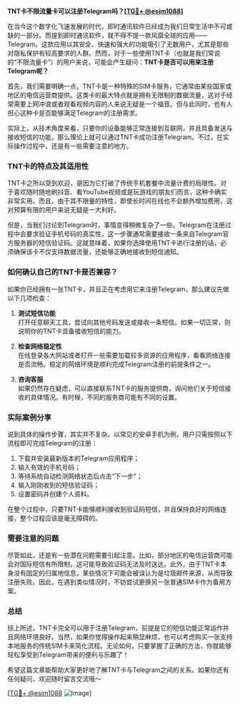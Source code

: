 **TNT卡不限流量卡可以注册Telegram吗？[[TG💪+ @esim1088](https://t.me/s/esim1088)]**

在当今这个数字化飞速发展的时代，即时通讯软件已经成为我们日常生活中不可或缺的一部分。而提到即时通讯软件，就不得不提一款风靡全球的应用——Telegram。这款应用以其安全、快速和强大的功能吸引了无数用户，尤其是那些对隐私保护有较高要求的人群。然而，对于一些使用TNT卡（也就是我们常说的“不限流量卡”）的用户来说，可能会产生疑问：**TNT卡是否可以用来注册Telegram呢？**

首先，我们需要明确一点，TNT卡是一种特殊的SIM卡服务，它通常由某些国家或地区的电信运营商提供。这类卡的最大特点就是拥有无限制的数据流量，这对于经常需要上网冲浪或者观看视频内容的人来说无疑是一个福音。但与此同时，也有人担心这种卡是否能够满足Telegram的注册需求。

实际上，从技术角度来看，只要你的设备能够正常连接到互联网，并且具备发送与接收短信的功能，那么理论上就可以通过TNT卡成功注册Telegram。不过，在实际操作过程中，还是有一些需要注意的地方。

### TNT卡的特点及其适用性

TNT卡之所以受到欢迎，是因为它打破了传统手机套餐中流量计费的局限性。对于喜欢随时随地刷抖音、看YouTube视频或是玩游戏的朋友们而言，这种卡确实非常实用。而且，由于其不限量的特性，即使长时间在线也不会额外增加费用，这对预算有限的用户来说无疑是一大利好。

但是，当我们讨论到Telegram时，事情变得稍微复杂了一些。Telegram在注册过程中会要求验证手机号码的真实性，这一步骤通常需要接收一条来自Telegram官方服务器的短信验证码。这就意味着，如果你选择使用TNT卡进行注册的话，必须确保该卡不仅支持数据流量，还能够正确地接收到短信通知。

### 如何确认自己的TNT卡是否兼容？

如果你已经拥有一张TNT卡，并且正在考虑用它来注册Telegram，那么建议先做以下几项检查：

1. **测试短信功能**  
   打开任意聊天工具，尝试向其他号码发送或接收一条短信。如果一切正常，则说明你的TNT卡具备接收短信的能力。
   
2. **检查网络稳定性**  
   在线登录各大网站或者打开一些需要加载较多资源的应用程序，看看网络连接是否流畅。稳定的网络环境是顺利完成Telegram注册的前提条件之一。

3. **咨询客服**  
   如果仍然存在疑虑，可以直接联系TNT卡的服务提供商，询问他们关于短信接收的具体情况。有时候，不同的服务商可能有不同的设置。

### 实际案例分享

说到具体的操作步骤，其实并不复杂。以常见的安卓手机为例，用户只需按照以下流程即可完成Telegram的注册：

1. 下载并安装最新版本的Telegram应用程序；
2. 输入有效的手机号码；
3. 等待系统自动检测网络状态后点击“下一步”；
4. 输入刚刚收到的短信验证码；
5. 设置密码并创建个人资料。

在整个过程中，只要TNT卡能够顺利接收到验证码短信，并且保持良好的网络连接，整个过程应该是毫无障碍的。

### 需要注意的问题

尽管如此，还是有一些潜在问题需要引起注意。比如，部分地区的电信运营商可能会对国际短信有所限制，这可能导致验证码无法及时送达。此外，由于TNT卡本身没有固定的归属地信息，某些情况下可能会被误认为是垃圾邮件来源，从而导致注册失败。因此，在遇到类似情况时，不妨尝试更换另一张普通SIM卡作为备用方案。

### 总结

综上所述，TNT卡完全可以用于注册Telegram，前提是它的短信功能正常运作并且网络环境良好。当然，如果你觉得操作起来稍显麻烦，也可以考虑购买一张支持本地服务的传统SIM卡来简化流程。无论如何，只要掌握了正确的方法，你就能够轻松享受到Telegram带来的便利与乐趣了！

希望这篇文章能帮助大家更好地了解TNT卡与Telegram之间的关系。如果你还有任何疑问，欢迎随时留言交流哦～ 

[[TG💪+ @esim1088](https://t.me/s/esim1088) ![Image](https://i.postimg.cc/4NQfJmqS/Snipaste-2025-05-13-00-14-12.png)]